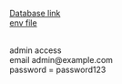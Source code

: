 <a href="https://github.com/manirul24/final/blob/main/final_exm.sql">Database link </a>
<br>
<a href="https://github.com/manirul24/final/blob/main/enverment">env file</a>
<br>
<!--a href="https://drive.google.com/file/d/11cya4gyH5IJmR4QVj-TzYItk9siusyt6/view?usp=sharing">Project presentation video link</a-->
<br>
admin access
<br>
email admin@example.com
<br> 
password = password123
 
    

